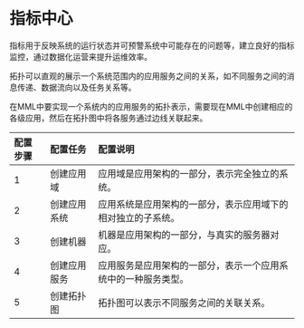 # 指标中心

指标用于反映系统的运行状态并可预警系统中可能存在的问题等，建立良好的指标监控，通过数据化运营来提升运维效率。




拓扑可以直观的展示一个系统范围内的应用服务之间的关系，如不同服务之间的消息传递、数据流向以及任务关系等。

在MML中要实现一个系统内的应用服务的拓扑表示，需要现在MML中创建相应的各级应用，然后在拓扑图中将各服务通过边线关联起来。

| 配置步骤 | 配置任务 | 配置说明 |
| :--- | :--- | :--- | 
| 1 | 创建应用域 |  应用域是应用架构的一部分，表示完全独立的系统。|
| 2 | 创建应用系统 |  应用系统是应用架构的一部分，表示应用域下的相对独立的子系统。|
| 3 | 创建机器 | 机器是应用架构的一部分，与真实的服务器对应。|
| 4 | 创建应用服务 |  应用服务是应用架构的一部分，表示一个应用系统中的一种服务类型。|
| 5 | 创建拓扑图 |  拓扑图可以表示不同服务之间的关联关系。|















